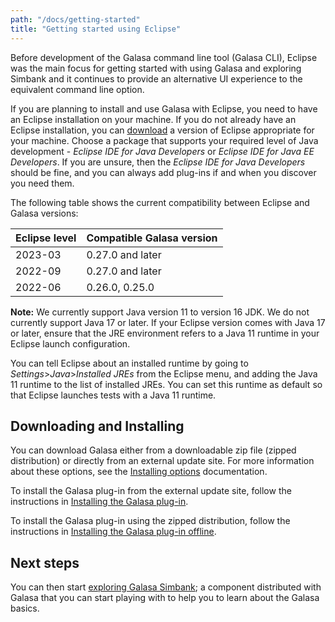 ```yaml
---
path: "/docs/getting-started"
title: "Getting started using Eclipse"
---
```


Before development of the Galasa command line tool (Galasa CLI), Eclipse was the main focus for getting started with using Galasa and exploring Simbank and it continues to provide an alternative UI experience to the equivalent command line option.


If you are planning to install and use Galasa with Eclipse, you need to have an Eclipse installation on your machine. If you do not already have an Eclipse installation, you can <a href="https://www.eclipse.org/downloads/packages/installer" target="_blank">download</a> a version of Eclipse appropriate for your machine. Choose a package that supports your required level of Java development - _Eclipse IDE for Java Developers_ or _Eclipse IDE for Java EE Developers_. If you are unsure, then the _Eclipse IDE for Java Developers_ should be fine, and you can always add plug-ins if and when you discover you need them.

The following table shows the current compatibility between Eclipse and Galasa versions: 


| Eclipse level |  Compatible Galasa version  |
| :---- | :-------- | 
| 2023-03  | 0.27.0 and later |
| 2022-09 | 0.27.0 and later | 
| 2022-06 | 0.26.0, 0.25.0 |

<b>Note:</b> We currently support Java version 11 to version 16 JDK. We do not currently support Java 17 or later. If your Eclipse version comes with Java 17 or later, ensure that the JRE environment refers to a Java 11 runtime in your Eclipse launch configuration. 

You can tell Eclipse about an installed runtime by going to _Settings_>_Java_>_Installed JREs_ from the Eclipse menu, and adding the Java 11 runtime to the list of installed JREs. You can set this runtime as default so that Eclipse launches tests with a Java 11 runtime. 


## Downloading and Installing 

You can download Galasa either from a downloadable zip file (zipped distribution) or directly from an external update site. For more information about these options, see the [Installing options](../../docs) documentation. 

To install the Galasa plug-in from the external update site, follow the instructions in [Installing the Galasa plug-in](/docs/getting-started/installing-online). 

To install the Galasa plug-in using the zipped distribution, follow the instructions in [Installing the Galasa plug-in offline](/docs/getting-started/installing-offline). 


## Next steps 

You can then start [exploring Galasa Simbank](/docs/getting-started/simbank); a component distributed with Galasa that you can start playing with to help you to learn about the Galasa basics. 

